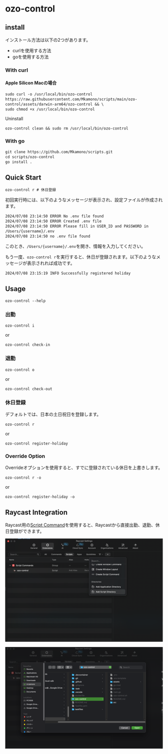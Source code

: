 # ozo-control

## install

インストール方法は以下の2つがあります。

- curlを使用する方法
- goを使用する方法

### With curl

#### Apple Silicon Macの場合
```shell
sudo curl -o /usr/local/bin/ozo-control https://raw.githubusercontent.com/Mkamono/scripts/main/ozo-control/assets/darwin-arm64/ozo-control && \
sudo chmod +x /usr/local/bin/ozo-control
```

Uninstall

```shell
ozo-control clean && sudo rm /usr/local/bin/ozo-control
```

### With go

```shell
git clone https://github.com/Mkamono/scripts.git
cd scripts/ozo-control
go install .
```

## Quick Start

```shell
ozo-control r # 休日登録
```

初回実行時には、以下のようなメッセージが表示され、設定ファイルが作成されます。

```shell
2024/07/08 23:14:50 ERROR No .env file found
2024/07/08 23:14:50 ERROR Created .env file
2024/07/08 23:14:50 ERROR Please fill in USER_ID and PASSWORD in /Users/{username}/.env
2024/07/08 23:14:50 no .env file found
```

このとき、`/Users/{username}/.env`を開き、情報を入力してください。

もう一度、`ozo-control r`を実行すると、休日が登録されます。以下のようなメッセージが表示されれば成功です。

```shell
2024/07/08 23:15:19 INFO Successfully registered holiday
```


## Usage

```shell
ozo-control --help
```

### 出勤

```shell
ozo-control i
```

or

```shell
ozo-control check-in
```

### 退勤

```shell
ozo-control o
```

or

```shell
ozo-control check-out
```

### 休日登録

デフォルトでは、日本の土日祝日を登録します。

```shell
ozo-control r
```

or

```shell
ozo-control register-holiday
```

### Override Option

Overrideオプションを使用すると、すでに登録されている休日を上書きします。

```shell
ozo-control r -o
```

or

```shell
ozo-control register-holiday -o
```

## Raycast Integration

Raycast用の[Script Command](./ozo-control.sh)を使用すると、Raycastから直接出勤、退勤、休日登録ができます。

![](./assets/imgs/add-script-directory.png)

![](./assets/imgs/select-directory.png)
